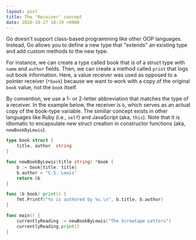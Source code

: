 ```yaml
---
layout: post
title: The 'Receiver' concept
date: 2020-10-27 18:19 +0900
---
```

Go doesn't support class-based programming like other OOP languages. Instead, Go allows you to define a new type that "extends" an existing type and add custom methods to the new type. 

For instance, we can create a type called book that is of a struct type with `name` and `author` fields. Then, we can create a method called `print` that logs out book information. Here, a value receiver was used as opposed to a pointer receiver (`*book`) because we want to work with a copy of the original `book` value, not the `book` itself. 

By convention, we use a 1- or 2-letter abbreviation that matches the type of a receiver. In the example below, the receiver is `b`, which serves as an actual copy of the book-type variable. The similiar concept exists in other languages like Ruby (i.e., `self`) and JavaScript (aka, `this`). Note that it is idiomatic to encapsulate new struct creation in constructor functions (aka, `newBookByLewis`).

```go
type book struct {
	title, author  string
}

func newBookByLewis(title string) *book {
	b := book{title: title}
	b.author = "C.S. Lewis"
	return &b
}

func (b book) print() {
	fmt.Printf("%s is authored by %s.\n", b.title, b.author)
}

func main() {
	currentlyReading := newBookByLewis("The Screwtape Letters")
	currentlyReading.print()
}

```